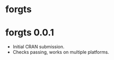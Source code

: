 # forgts 

# forgts 0.0.1

* Initial CRAN submission.
* Checks passing, works on multiple platforms.

